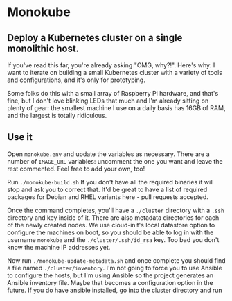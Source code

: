 # Monokube

## Deploy a Kubernetes cluster on a single monolithic host.

If you've read this far, you're already asking "OMG, why?!".  Here's
why: I want to iterate on building a small Kubernetes cluster with a
variety of tools and configurations, and it's only for prototyping.

Some folks do this with a small array of Raspberry Pi hardware, and
that's fine, but I don't love blinking LEDs that much and I'm already
sitting on plenty of gear: the smallest machine I use on a daily basis
has 16GB of RAM, and the largest is totally ridiculous.

## Use it

Open `monokube.env` and update the variables as necessary.  There are
a number of `IMAGE_URL` variables: uncomment the one you want and leave
the rest commented.  Feel free to add your own, too!

Run `./monokube-build.sh`  If you don't have all the required binaries
it will stop and ask you to correct that.  It'd be great to have a
list of required packages for Debian and RHEL variants here - pull
requests accepted.

Once the command completes, you'll have a `./cluster` directory with a
`.ssh` directory and key inside of it.  There are also metadata
directories for each of the newly created nodes.  We use cloud-init's
local datastore option to configure the machines on boot, so you
should be able to log in with the username `monokube` and the
`./cluster/.ssh/id_rsa` key.  Too bad you don't know the machine IP
addresses yet.

Now run `./monokube-update-metadata.sh` and once complete you should
find a file named `./cluster/inventory`.  I'm not going to force you
to use Ansible to configure the hosts, but I'm using Ansible so the
project generates an Ansible inventory file.  Maybe that becomes
a configuration option in the future.  If you do have ansible installed,
go into the cluster directory and run

Now do what you need to do to test a Kubernetes installation.

Once you're done, you can run `./monokube-destroy.sh`.

Warning: I've only tried the Ubuntu images thus far.  Report bugs if
you find issues with the others.  We can also attach a text file as a
serial console to the hosts with something like
`--serial file,path=/tmp/${node_name}.log` and that might help debug
issues.

## Completely Sane Questions

**So how should I install Kubernetes?**

I don't know yet, check back in a bit.

**This feels more like a general purpose cluster maker**

Yeah, kinda.  Maybe there's an abstraction waiting to be extracted.

**Wow, that's a whole lot of bash**

That's not really a question, but I get where you're coming from.  I
believe in hacks before systems, and if this project survives maybe
it'll grow to a "real" programming language.
